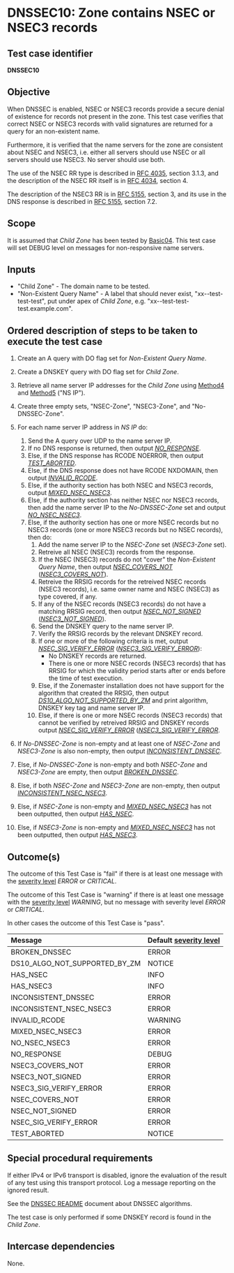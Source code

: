 # DNSSEC10: Zone contains NSEC or NSEC3 records

## Test case identifier
**DNSSEC10**

## Objective

When DNSSEC is enabled, NSEC or NSEC3 records provide a secure denial
of existence for records not present in the zone. This test case
verifies that correct NSEC or NSEC3 records with valid signatures are
returned for a query for an non-existent name.

Furthermore, it is verified that the name servers for the zone are
consistent about NSEC and NSEC3, i.e. either all servers should use
NSEC or all servers should use NSEC3. No server should use both.

The use of the NSEC RR type is described in
[RFC 4035][RFC 4035#section-3.1.3], section 3.1.3, and
the description of the NSEC RR itself is in
[RFC 4034][RFC 4034#section-4], section 4.

The description of the NSEC3 RR is in
[RFC 5155][RFC 5155#section-3], section 3, and its
use in the DNS response is described in
[RFC 5155][RFC 5155#section-7.2], section 7.2.

## Scope

It is assumed that *Child Zone* has been tested by [Basic04]. This test
case will set DEBUG level on messages for non-responsive name servers.

## Inputs

* "Child Zone" - The domain name to be tested.
* "Non-Existent Query Name" - A label that should never exist,
  "xx--test-test-test", put under apex of *Child Zone*,  e.g.
  "xx--test-test-test.example.com".

## Ordered description of steps to be taken to execute the test case

1. Create an A query with DO flag set for *Non-Existent Query Name*.

2. Create a DNSKEY query with DO flag set for *Child Zone*.

3. Retrieve all name server IP addresses for the
   *Child Zone* using [Method4] and [Method5] ("NS IP").

4. Create three empty sets, "NSEC-Zone", "NSEC3-Zone", and
   "No-DNSSEC-Zone".

5. For each name server IP address in *NS IP* do:

   1. Send the A query over UDP to the name server IP.
   2. If no DNS response is returned, then output *[NO_RESPONSE]*.
   3. Else, if the DNS response has RCODE NOERROR, then output
      *[TEST_ABORTED]*.
   4. Else, if the DNS response does not have RCODE NXDOMAIN, then
      output *[INVALID_RCODE]*.
   5. Else, if the authority section has both NSEC and NSEC3 records,
      output *[MIXED_NSEC_NSEC3]*.
   6. Else, if the authority section has neither NSEC nor NSEC3
      records, then add the name server IP to the
      *No-DNSSEC-Zone* set and output *[NO_NSEC_NSEC3]*.
   7. Else, if the authority section has one or more NSEC records
      but no NSEC3 records (one or more NSEC3 records but no NSEC
      records), then do:
      1. Add the name server IP to the *NSEC-Zone* set (*NSEC3-Zone*
         set).
      2. Retreive all NSEC (NSEC3) records from the response.
      3. If the NSEC (NSEC3) records do not "cover" the
         *Non-Existent Query Name*, then output *[NSEC_COVERS_NOT]*
         (*[NSEC3_COVERS_NOT]*).
      4. Retreive the RRSIG records for the retreived NSEC records
         (NSEC3 records), i.e. same owner name and NSEC (NSEC3) as
         type covered, if any.
      5. If any of the NSEC records (NSEC3 records) do not have
         a matching RRSIG record, then output *[NSEC_NOT_SIGNED]*
         (*[NSEC3_NOT_SIGNED]*).
      5. Send the DNSKEY query to the name server IP.
      6. Verify the RRSIG records by the relevant DNSKEY record.
      7. If one or more of the following criteria is met, output
         *[NSEC_SIG_VERIFY_ERROR]* (*[NSEC3_SIG_VERIFY_ERROR]*):
         * No DNSKEY records are returned.
         * There is one or more NSEC records (NSEC3 records) that
           has RRSIG for which the validity period starts after or
           ends before the time of test execution.
      8. Else, if the Zonemaster installation does not have support
         for the algorithm that created the RRSIG, then output
         *[DS10_ALGO_NOT_SUPPORTED_BY_ZM]* and print algorithm,
         DNSKEY key tag and name server IP.
      9. Else, if there is one or more NSEC records (NSEC3 records)
         that cannot be verified by retreived RRSIG and DNSKEY
         records output *[NSEC_SIG_VERIFY_ERROR]*
         (*[NSEC3_SIG_VERIFY_ERROR]*.

6. If *No-DNSSEC-Zone* is non-empty and at least one of *NSEC-Zone*
   and *NSEC3-Zone* is also non-empty, then output
   *[INCONSISTENT_DNSSEC]*.

7. Else, if *No-DNSSEC-Zone* is non-empty and both *NSEC-Zone* and
   *NSEC3-Zone* are empty, then output *[BROKEN_DNSSEC]*.

8. Else, if both *NSEC-Zone* and *NSEC3-Zone* are non-empty, then
   output *[INCONSISTENT_NSEC_NSEC3]*.

9. Else, if *NSEC-Zone* is non-empty and *[MIXED_NSEC_NSEC3]* has not
   been outputted, then output *[HAS_NSEC]*.

10. Else, if *NSEC3-Zone* is non-empty and *[MIXED_NSEC_NSEC3]* has not
    been outputted, then output *[HAS_NSEC3]*.


## Outcome(s)

The outcome of this Test Case is "fail" if there is at least one message
with the [severity level] *ERROR* or *CRITICAL*.

The outcome of this Test Case is "warning" if there is at least one message
with the [severity level] *WARNING*, but no message with severity level
*ERROR* or *CRITICAL*.

In other cases the outcome of this Test Case is "pass".

Message                       | Default [severity level]
:-----------------------------|:-----------------------------------
BROKEN_DNSSEC                 | ERROR
DS10_ALGO_NOT_SUPPORTED_BY_ZM | NOTICE
HAS_NSEC                      | INFO
HAS_NSEC3                     | INFO
INCONSISTENT_DNSSEC           | ERROR
INCONSISTENT_NSEC_NSEC3       | ERROR
INVALID_RCODE                 | WARNING
MIXED_NSEC_NSEC3              | ERROR
NO_NSEC_NSEC3                 | ERROR
NO_RESPONSE                   | DEBUG
NSEC3_COVERS_NOT              | ERROR
NSEC3_NOT_SIGNED              | ERROR
NSEC3_SIG_VERIFY_ERROR        | ERROR
NSEC_COVERS_NOT               | ERROR
NSEC_NOT_SIGNED               | ERROR
NSEC_SIG_VERIFY_ERROR         | ERROR
TEST_ABORTED                  | NOTICE


## Special procedural requirements

If either IPv4 or IPv6 transport is disabled, ignore the evaluation of the
result of any test using this transport protocol. Log a message reporting
on the ignored result.

See the [DNSSEC README] document about DNSSEC algorithms.

The test case is only performed if some DNSKEY record is found in the
*Child Zone*.


## Intercase dependencies

None.

[Basic04]:                 ../Basic-TP/basic04.md
[BROKEN_DNSSEC]:           #outcomes
[DNSSEC README]:           README.md
[DS10_ALGO_NOT_SUPPORTED_BY_ZM]: #outcomes
[HAS_NSEC3]:               #outcomes
[HAS_NSEC]:                #outcomes
[INCONSISTENT_DNSSEC]:     #outcomes
[INCONSISTENT_NSEC_NSEC3]: #outcomes
[INVALID_RCODE]:           #outcomes
[MIXED_NSEC_NSEC3]:        #outcomes
[Method4]:                 ../Methods.md#method-4-obtain-glue-address-records-from-parent
[Method5]:                 ../Methods.md#method-5-obtain-the-name-server-address-records-from-child
[NO_NSEC_NSEC3]:           #outcomes
[NO_RESPONSE]:             #outcomes
[NO_RESPONSE_DS]:          #outcomes
[NSEC3_COVERS_NOT]:        #outcomes
[NSEC3_NOT_SIGNED]:        #outcomes
[NSEC3_SIG_VERIFY_ERROR]:  #outcomes
[NSEC_COVERS_NOT]:         #outcomes
[NSEC_NOT_SIGNED]:         #outcomes
[NSEC_SIG_VERIFY_ERROR]:   #outcomes
[RFC 4034#section-4]:      https://tools.ietf.org/html/rfc4034#section-4
[RFC 4035#section-3.1.3]:  https://tools.ietf.org/html/rfc4035#section-3.1.3
[RFC 5155#section-3]:      https://tools.ietf.org/html/rfc5155#section-3
[RFC 5155#section-7.2]:    https://tools.ietf.org/html/rfc5155#section-7.2
[Severity Level]:          ../SeverityLevelDefinitions.md
[TEST_ABORTED]:            #outcomes
